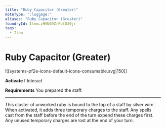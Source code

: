 ```yaml
---
title: "Ruby Capacitor (Greater)"
noteType: ":luggage:"
aliases: "Ruby Capacitor (Greater)"
foundryId: Item.zHVUG9ZrFbfG30jr
tags:
  - Item
---
```


# Ruby Capacitor (Greater)
![[systems-pf2e-icons-default-icons-consumable.svg|150]]

**Activate** f Interact

**Requirements** You prepared the staff.

* * *

This cluster of unworked ruby is bound to the top of a staff by silver wire. When activated, it adds three temporary charges to the staff. Any spells cast from the staff before the end of the turn expend these charges first. Any unused temporary charges are lost at the end of your turn.
